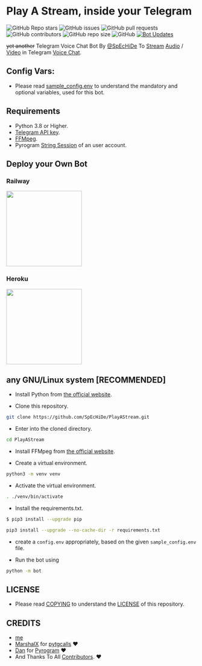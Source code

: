 # Play A Stream, inside your Telegram

![GitHub Repo stars](https://img.shields.io/github/stars/SpEcHiDe/PlayAStream?color=blue&style=flat)
![GitHub issues](https://img.shields.io/github/issues/SpEcHiDe/PlayAStream)
![GitHub pull requests](https://img.shields.io/github/issues-pr/SpEcHiDe/PlayAStream)
![GitHub contributors](https://img.shields.io/github/contributors/SpEcHiDe/PlayAStream?style=flat)
![GitHub repo size](https://img.shields.io/github/repo-size/SpEcHiDe/PlayAStream?color=red)
![GitHub](https://img.shields.io/github/license/SpEcHiDe/PlayAStream)
[![Bot Updates](https://img.shields.io/badge/PlayAStream-Updates-important)](https://t.me/PlayAStream)


~~yet another~~ Telegram Voice Chat Bot By [@SpEcHiDe](https://GitHub.com/SpEcHiDe) To [Stream](https://t.me/PlayAStream) [Audio](https://t.me/MalayalamTrollVoice) / [Video](https://t.me/MemeVideoOffl) in Telegram [Voice Chat](https://t.me/tgcallslib/76).


## Config Vars:

- Please read [sample_config.env](./sample_config.env) to understand the mandatory and optional variables, used for this bot.


## Requirements
- Python 3.8 or Higher.
- [Telegram API key](https://github.com/SpEcHiDe/MyTelegramOrgRoBot).
- [FFMpeg](https://www.ffmpeg.org/).
- Pyrogram [String Session](https://github.com/SpEcHiDe/SessionMakerBot) of an user account.


## Deploy your Own Bot

### Railway
<p><a href="https://tx.me/googleimgbot?start=playastream_railwayapp"><img src="https://img.shields.io/badge/Deploy%20To%20Railway-blueviolet?style=for-the-badge&logo=railway" width="200""/></a></p>


### Heroku
<p><a href="https://tx.me/googleimgbot?start=playastream_heroku"><img src="https://img.shields.io/badge/Deploy%20To%20Heroku-blueviolet?style=for-the-badge&logo=heroku" width="200""/></a></p>


## any GNU/Linux system [**RECOMMENDED**]

- Install Python from [the official website](https://www.python.org/downloads/).

- Clone this repository.
```sh
git clone https://github.com/SpEcHiDe/PlayAStream.git
```

- Enter into the cloned directory.
```sh
cd PlayAStream
```

- Install FFMpeg from [the official website](http://ffmpeg.org/download.html).

- Create a virtual environment.
```sh
python3 -m venv venv
```

- Activate the virtual environment.
```sh
. ./venv/bin/activate
```

- Install the requirements.txt.
```sh
$ pip3 install --upgrade pip
```

```sh
pip3 install --upgrade --no-cache-dir -r requirements.txt
```

- create a `config.env` appropriately, based on the given `sample_config.env` file.

- Run the bot using
```sh
python -m bot
```


## LICENSE

- Please read [COPYING](./COPYING) to understand the [LICENSE](./COPYING) of this repository.

## CREDITS

- [me](https://github.com/SpEcHiDe)
- [MarshalX](https://github.com/MarshalX) for [pytgcalls](https://github.com/MarshalX/tgcalls) ❤️
- [Dan](https://github.com/delivrance) for [Pyrogram](https://github.com/pyrogram/pyrogram) ❤️
- And Thanks To All [Contributors](https://github.com/SpEcHiDe/PlayAStream/graphs/contributors). ❤️
